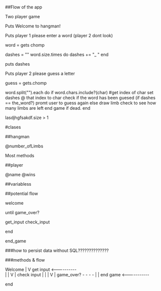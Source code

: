 ##Flow of the app

Two player game

Puts Welcome to hangman!


Puts player 1 please enter a word (player 2 dont look)

word = gets chomp

dashes = ""
word.size.times do
dashes += "_ "
end

puts dashes


Puts player 2 please guess a letter

guess = gets.chomp

word.split("").each do
if word.chars.include?(char)
  #get index of char
  set dashes @ that index to char
  check if the word has been guesed
  (if dashes == the_word?)
  promt user to guess again
else
  draw limb
  check to see how many limbs are left
  end game if dead.
end

lasdjhgfsakdf.size > 1

#clases

##hangman


  @number_ofLimbs

  Most methods


##player

  @name
  @wins

##variabless



##potential flow

welcome

until game_over?

  get_input
  check_input

end

end_game

###how to persist data without SQL??????????????

###methods & flow


Welcome
  |
  V
get input <----------            
  |                 |
  V                 |
check input         |
  |                 |
  V                 |
game_over? - - - - |
                   |
end game  <-----------





end

